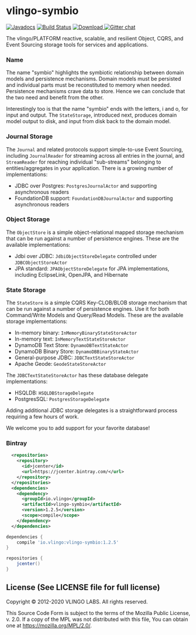 # vlingo-symbio

[![Javadocs](http://javadoc.io/badge/io.vlingo/vlingo-symbio.svg?color=brightgreen)](http://javadoc.io/doc/io.vlingo/vlingo-symbio) [![Build Status](https://travis-ci.org/vlingo/vlingo-symbio.svg?branch=master)](https://travis-ci.org/vlingo/vlingo-symbio) [ ![Download](https://api.bintray.com/packages/vlingo/vlingo-platform-java/vlingo-symbio/images/download.svg) ](https://bintray.com/vlingo/vlingo-platform-java/vlingo-symbio/_latestVersion) [![Gitter chat](https://badges.gitter.im/gitterHQ/gitter.png)](https://gitter.im/vlingo-platform-java/symbio)

The vlingo/PLATFORM reactive, scalable, and resilient Object, CQRS, and Event Sourcing storage tools for services and applications.

### Name
The name "symbio" highlights the symbiotic relationship between domain models and persistence mechanisms.
Domain models must be persisted and individual parts must be reconstituted to memory when needed. Persistence
mechanisms crave data to store. Hence we can conclude that the two need and benefit from the other.

Interestingly too is that the name "symbio" ends with the letters, i and o, for input and output.
The `StateStorage`, introduced next, produces domain model output to disk, and input from disk back to
the domain model.

### Journal Storage
The `Journal` and related protocols support simple-to-use Event Sourcing, including `JournalReader` for
streaming across all entries in the journal, and `StreamReader` for reaching individual "sub-streams"
belonging to entities/aggregates in your application. There is a growing number of implementations:

   - JDBC over Postgres: `PostgresJournalActor` and supporting asynchronous readers
   - FoundationDB support: `FoundationDBJournalActor` and supporting asynchronous readers

### Object Storage
The `ObjectStore` is a simple object-relational mapped storage mechanism that can be run against a number of
persistence engines. These are the available implementations:

   - Jdbi over JDBC: `JdbiObjectStoreDelegate` controlled under `JDBCObjectStoreActor`
   - JPA standard: `JPAObjectStoreDelegate` for JPA implementations, including EclipseLink, OpenJPA, and Hibernate

### State Storage
The `StateStore` is a simple CQRS Key-CLOB/BLOB storage mechanism that can be run against a number of persistence engines.
Use it for both Command/Write Models and Query/Read Models. These are the available storage implementations:

   - In-memory binary: `InMemoryBinaryStateStoreActor`
   - In-memory text: `InMemoryTextStateStoreActor`
   - DynamoDB Text Store: `DynamoDBTextStateActor`
   - DynamoDB Binary Store: `DynamoDBBinaryStateActor`
   - General-purpose JDBC: `JDBCTextStateStoreActor`
   - Apache Geode: `GeodeStateStoreActor`
   
The `JDBCTextStateStoreActor` has these database delegate implementations:

   - HSQLDB: `HSQLDBStorageDelegate`
   - PostgresSQL: `PostgresStorageDelegate`

Adding additional JDBC storage delegates is a straightforward process requiring a few hours of work.

We welcome you to add support for your favorite database!

### Bintray

```xml
  <repositories>
    <repository>
      <id>jcenter</id>
      <url>https://jcenter.bintray.com/</url>
    </repository>
  </repositories>
  <dependencies>
    <dependency>
      <groupId>io.vlingo</groupId>
      <artifactId>vlingo-symbio</artifactId>
      <version>1.2.5</version>
      <scope>compile</scope>
    </dependency>
  </dependencies>
```

```gradle
dependencies {
    compile 'io.vlingo:vlingo-symbio:1.2.5'
}

repositories {
    jcenter()
}
```

License (See LICENSE file for full license)
-------------------------------------------
Copyright © 2012-2020 VLINGO LABS. All rights reserved.

This Source Code Form is subject to the terms of the
Mozilla Public License, v. 2.0. If a copy of the MPL
was not distributed with this file, You can obtain
one at https://mozilla.org/MPL/2.0/.
